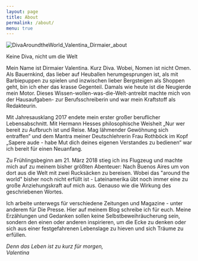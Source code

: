 ```yaml
---
layout: page
title: About
permalink: /about/
menu: true
---
```


![DivaAroundtheWorld_Valentina_Dirmaier_about](/uploads/dsc09313.jpg "Valentina Dirmaier. Foto: Fabio Cordesa")

Keine Diva, nicht um die Welt

Mein Name ist Dirmaier Valentina. Kurz Diva. Wobei, Nomen ist nicht Omen. Als Bauernkind, das lieber auf Heuballen herumgesprungen ist, als mit Barbiepuppen zu spielen und inzwischen lieber Bergsteigen als Shoppen geht, bin ich eher das krasse Gegenteil. Damals wie heute ist die Neugierde mein Motor. Dieses Wissen-wollen-was-die-Welt-antreibt machte mich von der Hausaufgaben- zur Berufsschreiberin und war mein Kraftstoff als Redakteurin.&nbsp;

Mit Jahresausklang 2017 endete mein erster gro&szlig;er beruflicher Lebensabschnitt. Mit Hermann Hesses philosophische Weisheit „Nur wer bereit zu Aufbruch ist und Reise. Mag l&auml;hmender Gew&ouml;hnung sich entraffen“ und dem Mantra meiner Deutschlehrerin Frau Rothb&ouml;ck im Kopf „Sapere aude - habe Mut dich deines eigenen Verstandes zu bedienen“ war ich bereit f&uuml;r einen Neuanfang.&nbsp;

Zu Fr&uuml;hlingsbeginn am 21. M&auml;rz 2018 stieg ich ins Flugzeug und machte mich auf zu meinem bisher gr&ouml;&szlig;ten Abenteuer: Nach Buenos Aires um von dort aus die Welt mit zwei Rucks&auml;cken zu bereisen. Wobei das "around the world" bisher noch nicht erf&uuml;llt ist - Lateinamerika &uuml;bt noch immer eine zu gro&szlig;e Anziehungskraft auf mich aus. Genauso wie die Wirkung des geschriebenen Wortes.&nbsp;

Ich arbeite unterwegs f&uuml;r verschiedene Zeitungen und Magazine - unter anderem f&uuml;r Die Presse. Hier auf meinem Blog schreibe ich f&uuml;r euch. Meine Erz&auml;hlungen und Gedanken sollen keine Selbstbeweihr&auml;ucherung sein, sondern den einen oder anderen inspirieren, um die Ecke zu denken oder sich aus einer festgefahrenen Lebenslage zu hieven und sich Tr&auml;ume zu erf&uuml;llen.

*Denn das Leben ist zu kurz f&uuml;r morgen,*<br>*Valentina*

&nbsp;